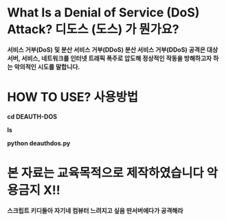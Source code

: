 # What Is a Denial of Service (DoS) Attack? 디도스 (도스) 가 뭔가요?

**서비스 거부(DoS) 및 분산 서비스 거부(DDoS) 분산 서비스 거부(DDoS) 공격은 대상 서버, 서비스, 
네트워크를 인터넷 트래픽 폭주로 압도해 정상적인 작동을 방해하고자 하는 악의적인 시도를 말합니다.**

# HOW TO USE? 사용방법

**cd DEAUTH-DOS**

**ls**

**python deauthdos.py**

# 본 자료는 교육목적으로 제작하였습니다 악용금지 X!!
**스크립트 키디들아 자기네 컴뷰터 느려지고 싶음 딴서버에다가 공격해라**
